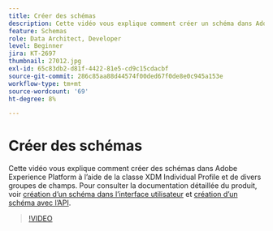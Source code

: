 ```yaml
---
title: Créer des schémas
description: Cette vidéo vous explique comment créer un schéma dans Adobe Experience Platform à l’aide de la classe XDM Individual Profile et de divers groupes de champs.
feature: Schemas
role: Data Architect, Developer
level: Beginner
jira: KT-2697
thumbnail: 27012.jpg
exl-id: 65c83db2-d81f-4422-81e5-cd9c15cdacbf
source-git-commit: 286c85aa88d44574f00ded67f0de8e0c945a153e
workflow-type: tm+mt
source-wordcount: '69'
ht-degree: 8%

---
```


# Créer des schémas

Cette vidéo vous explique comment créer des schémas dans Adobe Experience Platform à l’aide de la classe XDM Individual Profile et de divers groupes de champs. Pour consulter la documentation détaillée du produit, voir [création d’un schéma dans l’interface utilisateur](https://experienceleague.adobe.com/docs/experience-platform/xdm/tutorials/create-schema-ui.html?lang=fr) et [création d’un schéma avec l’API](https://experienceleague.adobe.com/docs/experience-platform/xdm/tutorials/create-schema-api.html?lang=fr).

>[!VIDEO](https://video.tv.adobe.com/v/27012?learn=on&enablevpops)